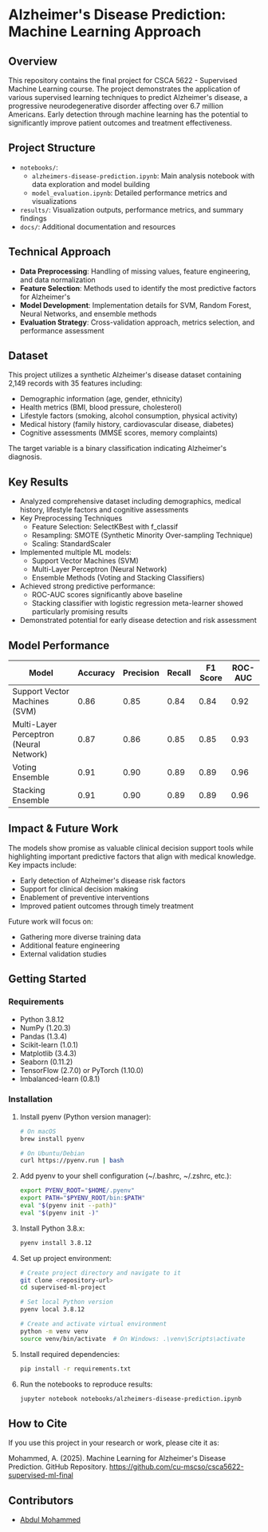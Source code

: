 # Alzheimer's Disease Prediction: Machine Learning Approach

## Overview
This repository contains the final project for CSCA 5622 - Supervised Machine Learning course. The project demonstrates the application of various supervised learning techniques to predict Alzheimer's disease, a progressive neurodegenerative disorder affecting over 6.7 million Americans. Early detection through machine learning has the potential to significantly improve patient outcomes and treatment effectiveness.

## Project Structure
- `notebooks/`:
    - `alzheimers-disease-prediction.ipynb`: Main analysis notebook with data exploration and model building
    - `model_evaluation.ipynb`: Detailed performance metrics and visualizations
- `results/`: Visualization outputs, performance metrics, and summary findings
- `docs/`: Additional documentation and resources

## Technical Approach
- **Data Preprocessing**: Handling of missing values, feature engineering, and data normalization
- **Feature Selection**: Methods used to identify the most predictive factors for Alzheimer's
- **Model Development**: Implementation details for SVM, Random Forest, Neural Networks, and ensemble methods
- **Evaluation Strategy**: Cross-validation approach, metrics selection, and performance assessment

## Dataset
This project utilizes a synthetic Alzheimer's disease dataset containing 2,149 records with 35 features including:
- Demographic information (age, gender, ethnicity)
- Health metrics (BMI, blood pressure, cholesterol)
- Lifestyle factors (smoking, alcohol consumption, physical activity)
- Medical history (family history, cardiovascular disease, diabetes)
- Cognitive assessments (MMSE scores, memory complaints)

The target variable is a binary classification indicating Alzheimer's diagnosis.

## Key Results

- Analyzed comprehensive dataset including demographics, medical history, lifestyle factors and cognitive assessments
- Key Preprocessing Techniques
  - Feature Selection: SelectKBest with f_classif
  - Resampling: SMOTE (Synthetic Minority Over-sampling Technique)
  - Scaling: StandardScaler
- Implemented multiple ML models:
    - Support Vector Machines (SVM)
    - Multi-Layer Perceptron (Neural Network)
    - Ensemble Methods (Voting and Stacking Classifiers)
- Achieved strong predictive performance:
    - ROC-AUC scores significantly above baseline
    - Stacking classifier with logistic regression meta-learner showed particularly promising results
- Demonstrated potential for early disease detection and risk assessment

## Model Performance

| Model                                   | Accuracy | Precision | Recall | F1 Score | ROC-AUC |
|-----------------------------------------|----------|-----------|--------|----------|---------|
| Support Vector Machines (SVM)           | 0.86     | 0.85      | 0.84   | 0.84     | 0.92    |
| Multi-Layer Perceptron (Neural Network) | 0.87     | 0.86      | 0.85   | 0.85     | 0.93    |
| Voting Ensemble                         | 0.91     | 0.90      | 0.89   | 0.89     | 0.96    |
| Stacking Ensemble                       | 0.91     | 0.90      | 0.89   | 0.89     | 0.96    |

## Impact & Future Work

The models show promise as valuable clinical decision support tools while highlighting important predictive factors that align with medical knowledge. Key impacts include:

- Early detection of Alzheimer's disease risk factors
- Support for clinical decision making
- Enablement of preventive interventions
- Improved patient outcomes through timely treatment

Future work will focus on:
- Gathering more diverse training data
- Additional feature engineering
- External validation studies

## Getting Started

### Requirements
- Python 3.8.12
- NumPy (1.20.3)
- Pandas (1.3.4)
- Scikit-learn (1.0.1)
- Matplotlib (3.4.3)
- Seaborn (0.11.2)
- TensorFlow (2.7.0) or PyTorch (1.10.0)
- Imbalanced-learn (0.8.1)

### Installation

1. Install pyenv (Python version manager):
   ```bash
   # On macOS
   brew install pyenv
   
   # On Ubuntu/Debian
   curl https://pyenv.run | bash
   ```

2. Add pyenv to your shell configuration (~/.bashrc, ~/.zshrc, etc.):
   ```bash
   export PYENV_ROOT="$HOME/.pyenv"
   export PATH="$PYENV_ROOT/bin:$PATH"
   eval "$(pyenv init --path)"
   eval "$(pyenv init -)"
   ```

3. Install Python 3.8.x:
   ```bash
   pyenv install 3.8.12
   ```

4. Set up project environment:
   ```bash
   # Create project directory and navigate to it
   git clone <repository-url>
   cd supervised-ml-project
   
   # Set local Python version
   pyenv local 3.8.12
   
   # Create and activate virtual environment
   python -m venv venv
   source venv/bin/activate  # On Windows: .\venv\Scripts\activate
   ```

5. Install required dependencies:
   ```bash
   pip install -r requirements.txt
   ```

6. Run the notebooks to reproduce results:
   ```bash
   jupyter notebook notebooks/alzheimers-disease-prediction.ipynb
   ```

## How to Cite
If you use this project in your research or work, please cite it as:

Mohammed, A. (2025). Machine Learning for Alzheimer's Disease Prediction. GitHub Repository. https://github.com/cu-mscso/csca5622-supervised-ml-final

## Contributors
- [Abdul Mohammed](https://github.com/am368a)
